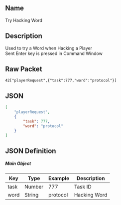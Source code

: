 ## Name

Try Hacking Word

## Description

Used to try a Word when Hacking a Player<br>
Sent Enter key is pressed in Command Window

## Raw Packet

`42["playerRequest",{"task":777,"word":"protocol"}]`

## JSON

``` json
[
    "playerRequest",
    {
        "task": 777,
        "word": "protocol"
    }
]
```

## JSON Definition

##### Main Object
| Key  | Type   | Example  | Description  |
|------|--------|----------|--------------|
| task | Number | 777      | Task ID      |
| word | String | protocol | Hacking Word |